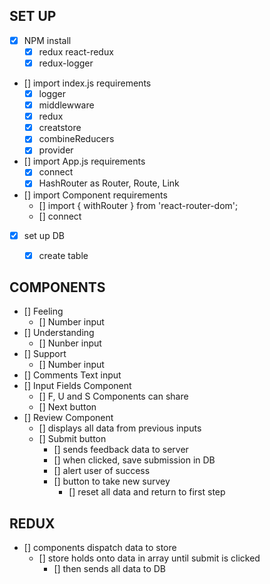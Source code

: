 ## SET UP
- [x] NPM install
    - [x] redux react-redux
    - [x] redux-logger
- [] import index.js requirements
    - [x] logger
    - [x] middlewware
    - [x] redux
    - [x] creatstore
    - [x] combineReducers
    - [x] provider
- [] import App.js requirements
    - [x] connect
    - [x] HashRouter as Router, Route, Link
- [] import Component requirements
    - [] import { withRouter } from 'react-router-dom';
    - [] connect
- [x] set up DB
    - [x] create table


## COMPONENTS
- [] Feeling
    - [] Number input
- [] Understanding
    - [] Nunber input
- [] Support
    - [] Number input
- [] Comments
    Text input
- [] Input Fields Component
    - [] F, U and S Components can share
    - [] Next button
- [] Review Component
    - [] displays all data from previous inputs
    - [] Submit button
        - [] sends feedback data to server
        - [] when clicked, save submission in DB
        - [] alert user of success
        - [] button to take new survey
            - [] reset all data and return to first step


## REDUX
- [] components dispatch data to store
    - [] store holds onto data in array until submit is clicked
        - [] then sends all data to DB